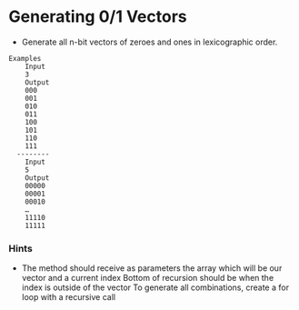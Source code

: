 # Generating 0/1 Vectors
* Generate all n-bit vectors of zeroes and ones in lexicographic order.
``` 
Examples
    Input
    3
    Output
    000
    001
    010
    011
    100
    101
    110
    111
  --------
    Input
    5
    Output
    00000
    00001
    00010
    …
    11110
    11111
```
### Hints
* The method should receive as parameters the array which will be our vector and a current index
  Bottom of recursion should be when the index is outside of the vector
  To generate all combinations, create a for loop with a recursive call
